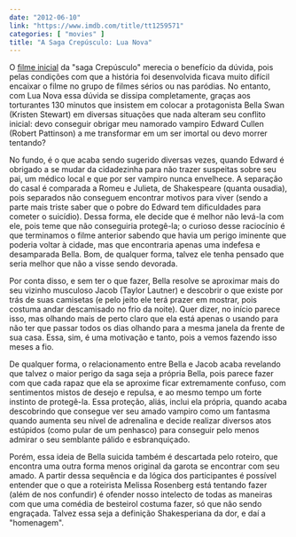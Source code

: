 ```yaml
---
date: "2012-06-10"
link: "https://www.imdb.com/title/tt1259571"
categories: [ "movies" ]
title: "A Saga Crepúsculo: Lua Nova"
---
```

O [filme inicial] da "saga Crepúsculo" merecia o benefício da dúvida, pois pelas condições com que a história foi desenvolvida ficava muito difícil encaixar o filme no grupo de filmes sérios ou nas paródias. No entanto, com Lua Nova essa dúvida se dissipa completamente, graças aos torturantes 130 minutos que insistem em colocar a protagonista Bella Swan (Kristen Stewart) em diversas situações que nada alteram seu conflito inicial: devo conseguir obrigar meu namorado vampiro Edward Cullen (Robert Pattinson) a me transformar em um ser imortal ou devo morrer tentando?

No fundo, é o que acaba sendo sugerido diversas vezes, quando Edward é obrigado a se mudar da cidadezinha para não trazer suspeitas sobre seu pai, um médico local e que por ser vampiro nunca envelhece. A separação do casal é comparada a Romeu e Julieta, de Shakespeare (quanta ousadia), pois separados não conseguem encontrar motivos para viver (sendo a parte mais triste saber que o pobre do Edward tem dificuldades para cometer o suicídio). Dessa forma, ele decide que é melhor não levá-la com ele, pois teme que não conseguiria protegê-la; o curioso desse raciocínio é que terminamos o filme anterior sabendo que havia um perigo iminente que poderia voltar à cidade, mas que encontraria apenas uma indefesa e desamparada Bella. Bom, de qualquer forma, talvez ele tenha pensado que seria melhor que não a visse sendo devorada.

Por conta disso, e sem ter o que fazer, Bella resolve se aproximar mais do seu vizinho musculoso Jacob (Taylor Lautner) e descobrir o que existe por trás de suas camisetas (e pelo jeito ele terá prazer em mostrar, pois costuma andar descamisado no frio da noite). Quer dizer, no início parece isso, mas olhando mais de perto claro que ela está apenas o usando para não ter que passar todos os dias olhando para a mesma janela da frente de sua casa. Essa, sim, é uma motivação e tanto, pois a vemos fazendo isso meses a fio.

De qualquer forma, o relacionamento entre Bella e Jacob acaba revelando que talvez o maior perigo da saga seja a própria Bella, pois parece fazer com que cada rapaz que ela se aproxime ficar extremamente confuso, com sentimentos mistos de desejo e repulsa, e ao mesmo tempo um forte instinto de protegê-la. Essa proteção, aliás, inclui ela própria, quando acaba descobrindo que consegue ver seu amado vampiro como um fantasma quando aumenta seu nível de adrenalina e decide realizar diversos atos estúpidos (como pular de um penhasco) para conseguir pelo menos admirar o seu semblante pálido e esbranquiçado.

Porém, essa ideia de Bella suicida também é descartada pelo roteiro, que encontra uma outra forma menos original da garota se encontrar com seu amado. A partir dessa sequência e da lógica dos participantes é possível entender que o que a roteirista Melissa Rosenberg está tentando fazer (além de nos confundir) é ofender nosso intelecto de todas as maneiras com que uma comédia de besteirol costuma fazer, só que não sendo engraçada. Talvez essa seja a definição Shakesperiana da dor, e daí a "homenagem".

[filme inicial]: /crepusculo
